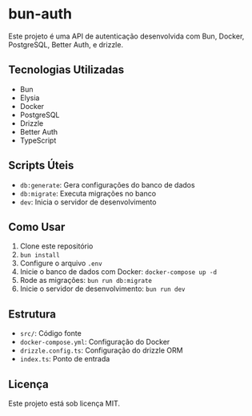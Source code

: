 # bun-auth

Este projeto é uma API de autenticação desenvolvida com Bun, Docker, PostgreSQL, Better Auth, e drizzle.

## Tecnologias Utilizadas
- Bun
- Elysia
- Docker
- PostgreSQL
- Drizzle
- Better Auth
- TypeScript

## Scripts Úteis
- `db:generate`: Gera configurações do banco de dados
- `db:migrate`: Executa migrações no banco
- `dev`: Inicia o servidor de desenvolvimento

## Como Usar
1. Clone este repositório
2. `bun install`
3. Configure o arquivo `.env`
4. Inicie o banco de dados com Docker: `docker-compose up -d`
5. Rode as migrações: `bun run db:migrate`
6. Inicie o servidor de desenvolvimento: `bun run dev`

## Estrutura
- `src/`: Código fonte
- `docker-compose.yml`: Configuração do Docker
- `drizzle.config.ts`: Configuração do drizzle ORM
- `index.ts`: Ponto de entrada

## Licença
Este projeto está sob licença MIT.